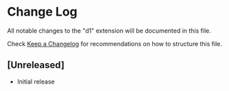 # Change Log

All notable changes to the "d1" extension will be documented in this file.

Check [Keep a Changelog](http://keepachangelog.com/) for recommendations on how to structure this file.

## [Unreleased]

- Initial release